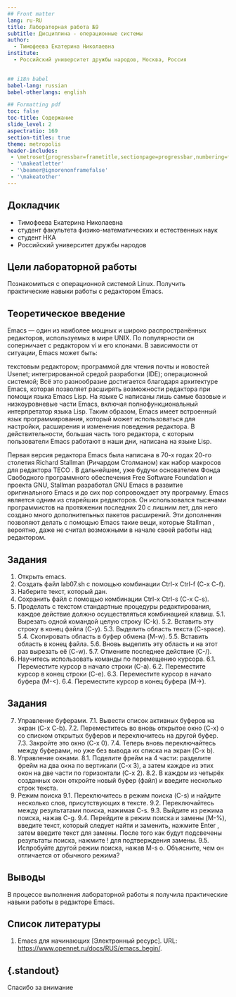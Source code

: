 ```yaml
---
## Front matter
lang: ru-RU
title: Лабораторная работа №9
subtitle: Дисциплина - операционные системы
author:
  - Тимофеева Екатерина Николаевна
institute:
  - Российский университет дружбы народов, Москва, Россия
  

## i18n babel
babel-lang: russian
babel-otherlangs: english

## Formatting pdf
toc: false
toc-title: Содержание
slide_level: 2
aspectratio: 169
section-titles: true
theme: metropolis
header-includes:
 - \metroset{progressbar=frametitle,sectionpage=progressbar,numbering=fraction}
 - '\makeatletter'
 - '\beamer@ignorenonframefalse'
 - '\makeatother'
---
```



## Докладчик

  * Тимофеева Екатерина Николаевна
  * студент факультета физико-математических и естественных наук
  * студент НКА
  * Российский университет дружбы народов


## Цели лабораторной работы

Познакомиться с операционной системой Linux. Получить практические навыки работы с редактором Emacs. 

## Теоретическое введение

Emacs — один из наиболее мощных и широко распространённых редакторов, используемых в мире UNIX. По популярности он соперничает с редактором vi и его клонами. В зависимости от ситуации, Emacs может быть:

текстовым редактором;
программой для чтения почты и новостей Usenet;
интегрированной средой разработки (IDE);
операционной системой;
Всё это разнообразие достигается благодаря архитектуре Emacs, которая позволяет расширять возможности редактора при помощи языка Emacs Lisp. На языке C написаны лишь самые базовые и низкоуровневые части Emacs, включая полнофункциональный интерпретатор языка Lisp. Таким образом, Emacs имеет встроенный язык программирования, который может использоваться для настройки, расширения и изменения поведения редактора. В действительности, большая часть того редактора, с которым пользователи Emacs работают в наши дни, написана на языке Lisp.

Первая версия редактора Emacs была написана в 70-х годах 20-го столетия Richard Stallman (Ричардом Столманом) как набор макросов для редактора TECO . В дальнейшем, уже будучи основателем Фонда Свободного программного обеспечения Free Software Foundation и проекта GNU, Stallman разработал GNU Emacs в развитие оригинального Emacs и до сих пор сопровождает эту программу. Emacs является одним из старейших редакторов. Он использовался тысячами программистов на протяжении последних 20 с лишним лет, для него создано много дополнительных пакетов расширений. Эти дополнения позволяют делать с помощью Emacs такие вещи, которые Stallman , вероятно, даже не считал возможными в начале своей работы над редактором.

## Задания 

1. Открыть emacs.
2. Создать файл lab07.sh с помощью комбинации Ctrl-x Ctrl-f (C-x C-f).
3. Наберите текст, который дан.
4. Сохранить файл с помощью комбинации Ctrl-x Ctrl-s (C-x C-s).
5. Проделать с текстом стандартные процедуры редактирования, каждое действие должно осуществляться комбинацией клавиш. 
5.1. Вырезать одной командой целую строку (С-k). 5.2. Вставить эту строку в конец файла (C-y). 5.3. Выделить область текста (C-space). 5.4. Скопировать область в буфер обмена (M-w). 5.5. Вставить область в конец файла. 5.6. Вновь выделить эту область и на этот раз вырезать её (C-w). 5.7. Отмените последнее действие (C-/).
6. Научитесь использовать команды по перемещению курсора. 
6.1. Переместите курсор в начало строки (C-a). 6.2. Переместите курсор в конец строки (C-e). 6.3. Переместите курсор в начало буфера (M-<). 6.4. Переместите курсор в конец буфера (M->).

## Задания 

7. Управление буферами. 
7.1. Вывести список активных буферов на экран (C-x C-b). 7.2. Переместитесь во вновь открытое окно (C-x) o со списком открытых буферов и переключитесь на другой буфер. 7.3. Закройте это окно (C-x 0). 7.4. Теперь вновь переключайтесь между буферами, но уже без вывода их списка на экран (C-x b).
8. Управление окнами.
8.1. Поделите фрейм на 4 части: разделите фрейм на два окна по вертикали (C-x 3), а затем каждое из этих окон на две части по горизонтали (C-x 2). 8.2. В каждом из четырёх созданных окон откройте новый буфер (файл) и введите несколько строк текста.
9. Режим поиска
9.1. Переключитесь в режим поиска (C-s) и найдите несколько слов, присутствующих в тексте. 9.2. Переключайтесь между результатами поиска, нажимая C-s. 9.3. Выйдите из режима поиска, нажав C-g. 9.4. Перейдите в режим поиска и замены (M-%), введите текст, который следует найти и заменить, нажмите Enter , затем введите текст для замены. После того как будут подсвечены результаты поиска, нажмите ! для подтверждения замены. 9.5. Испробуйте другой режим поиска, нажав M-s o. Объясните, чем он отличается от обычного режима? 

## Выводы

В процессе выполнения лабораторной работы я получила практические навыки работы в редакторе Emacs.


## Список литературы

1. Emacs для начинающих [Электронный ресурс]. URL: https://www.opennet.ru/docs/RUS/emacs_begin/.

## {.standout}

Спасибо за внимание



